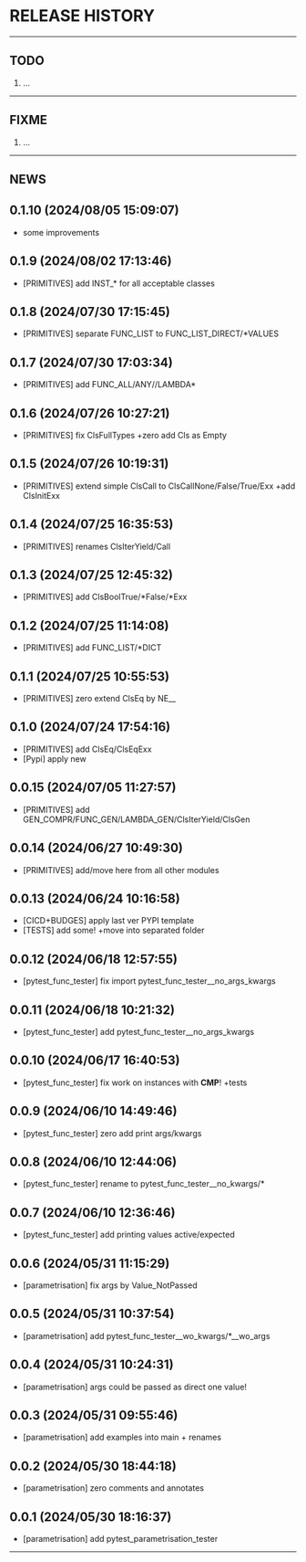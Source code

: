 # RELEASE HISTORY

********************************************************************************
## TODO
1. ...  

********************************************************************************
## FIXME
1. ...  

********************************************************************************
## NEWS

0.1.10 (2024/08/05 15:09:07)
------------------------------
- some improvements  

0.1.9 (2024/08/02 17:13:46)
------------------------------
- [PRIMITIVES] add INST_* for all acceptable classes  

0.1.8 (2024/07/30 17:15:45)
------------------------------
- [PRIMITIVES] separate FUNC_LIST to FUNC_LIST_DIRECT/*VALUES  

0.1.7 (2024/07/30 17:03:34)
------------------------------
- [PRIMITIVES] add FUNC_ALL/ANY//LAMBDA*  

0.1.6 (2024/07/26 10:27:21)
------------------------------
- [PRIMITIVES] fix ClsFullTypes +zero add Cls as Empty  

0.1.5 (2024/07/26 10:19:31)
------------------------------
- [PRIMITIVES] extend simple ClsCall to ClsCallNone/False/True/Exx +add ClsInitExx  

0.1.4 (2024/07/25 16:35:53)
------------------------------
- [PRIMITIVES] renames ClsIterYield/Call  

0.1.3 (2024/07/25 12:45:32)
------------------------------
- [PRIMITIVES] add ClsBoolTrue/*False/*Exx  

0.1.2 (2024/07/25 11:14:08)
------------------------------
- [PRIMITIVES] add FUNC_LIST/*DICT  

0.1.1 (2024/07/25 10:55:53)
------------------------------
- [PRIMITIVES] zero extend ClsEq by NE__  

0.1.0 (2024/07/24 17:54:16)
------------------------------
- [PRIMITIVES] add ClsEq/ClsEqExx  
- [Pypi] apply new  

0.0.15 (2024/07/05 11:27:57)
------------------------------
- [PRIMITIVES] add GEN_COMPR/FUNC_GEN/LAMBDA_GEN/ClsIterYield/ClsGen  

0.0.14 (2024/06/27 10:49:30)
------------------------------
- [PRIMITIVES] add/move here from all other modules  

0.0.13 (2024/06/24 10:16:58)
------------------------------
- [CICD+BUDGES] apply last ver PYPI template  
- [TESTS] add some! +move into separated folder  

0.0.12 (2024/06/18 12:57:55)
------------------------------
- [pytest_func_tester] fix import pytest_func_tester__no_args_kwargs  

0.0.11 (2024/06/18 10:21:32)
------------------------------
- [pytest_func_tester] add pytest_func_tester__no_args_kwargs  

0.0.10 (2024/06/17 16:40:53)
------------------------------
- [pytest_func_tester] fix work on instances with __CMP__! +tests  

0.0.9 (2024/06/10 14:49:46)
------------------------------
- [pytest_func_tester] zero add print args/kwargs  

0.0.8 (2024/06/10 12:44:06)
------------------------------
- [pytest_func_tester] rename to pytest_func_tester__no_kwargs/*  

0.0.7 (2024/06/10 12:36:46)
------------------------------
- [pytest_func_tester] add printing values active/expected  

0.0.6 (2024/05/31 11:15:29)
------------------------------
- [parametrisation] fix args by Value_NotPassed  

0.0.5 (2024/05/31 10:37:54)
------------------------------
- [parametrisation] add pytest_func_tester__wo_kwargs/*__wo_args  

0.0.4 (2024/05/31 10:24:31)
------------------------------
- [parametrisation] args could be passed as direct one value!  

0.0.3 (2024/05/31 09:55:46)
------------------------------
- [parametrisation] add examples into main + renames  

0.0.2 (2024/05/30 18:44:18)
------------------------------
- [parametrisation] zero comments and annotates  

0.0.1 (2024/05/30 18:16:37)
------------------------------
- [parametrisation] add pytest_parametrisation_tester

********************************************************************************
